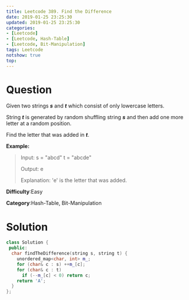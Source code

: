 ```yaml
---
title: Leetcode 389. Find the Difference
date: 2019-01-25 23:25:30
updated: 2019-01-25 23:25:30
categories: 
- [Leetcode]
- [Leetcode, Hash-Table]
- [Leetcode, Bit-Manipulation]
tags: Leetcode
notshow: true
top:
---
```


# Question

Given two strings  **_s_**  and  **_t_**  which consist of only lowercase letters.

String  **_t_**  is generated by random shuffling string  **_s_**  and then add one more letter at a random position.

Find the letter that was added in  **_t_**.

**Example:**

> Input:
> s = "abcd"
> t = "abcde"
> 
> Output:
> e
> 
> Explanation:
> 'e' is the letter that was added.

**Difficulty**:Easy

**Category**:Hash-Table, Bit-Manipulation

<!-- more -->

# Solution

```cpp
class Solution {
 public:
  char findTheDifference(string s, string t) {
    unordered_map<char, int> m_;
    for (char& c : s) ++m_[c];
    for (char& c : t)
      if (--m_[c] < 0) return c;
    return 'A';
  }
};
```


